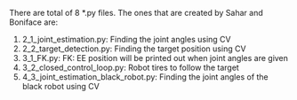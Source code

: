 There are total of 8 *.py files. The ones that are created by Sahar and Boniface are:
1. 2_1_joint_estimation.py: Finding the joint angles using CV
2. 2_2_target_detection.py: Finding the target position using CV
3. 3_1_FK.py: FK: EE position will be printed out when joint angles are given
4. 3_2_closed_control_loop.py: Robot tires to follow the target 
5. 4_3_joint_estimation_black_robot.py: Finding the joint angles of the black robot using CV
